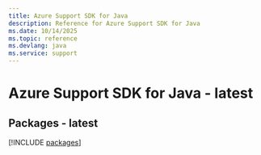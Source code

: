 ```yaml
---
title: Azure Support SDK for Java
description: Reference for Azure Support SDK for Java
ms.date: 10/14/2025
ms.topic: reference
ms.devlang: java
ms.service: support
---
```

# Azure Support SDK for Java - latest
## Packages - latest
[!INCLUDE [packages](support-index.md)]